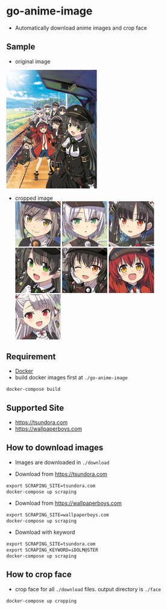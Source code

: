 # go-anime-image

* Automatically download anime images and crop face

## Sample 
* original image  
<img src="./download/rail_romanesque_1.jpg" width="240"/>

* cropped image  
<img src="./face/0_rail_romanesque_1.jpg" width="120px"/> <img src="./face/1_rail_romanesque_1.jpg" width="120px"/> <img src="./face/2_rail_romanesque_1.jpg" width="120px"/> <img src="./face/3_rail_romanesque_1.jpg" width="120px"/> <img src="./face/4_rail_romanesque_1.jpg" width="120px"/> <img src="./face/5_rail_romanesque_1.jpg" width="120px"/> <img src="./face/6_rail_romanesque_1.jpg" width="120px"/>

## Requirement

* [Docker](https://www.docker.com/get-started)
* build docker images first at `./go-anime-image`

```
docker-compose build
```

## Supported Site

* https://tsundora.com 
* https://wallpaperboys.com

## How to download images

* Images are downloaded in `./download`  
  
* Download from https://tsundora.com
```
export SCRAPING_SITE=tsundora.com
docker-compose up scraping  
```

* Download from https://wallpaperboys.com
```
export SCRAPING_SITE=wallpaperboys.com 
docker-compose up scraping 
```

* Download with keyword
```
export SCRAPING_SITE=tsundora.com
export SCRAPING_KEYWORD=iDOLM@STER
docker-compose up scraping 
```

## How to crop face

* crop face for all `./download` files. output directory is `./face`

```
docker-compose up cropping
```

